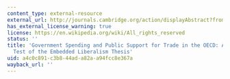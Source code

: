 ```yaml
---
content_type: external-resource
external_url: http://journals.cambridge.org/action/displayAbstract?fromPage=online&aid=301418
has_external_license_warning: true
license: https://en.wikipedia.org/wiki/All_rights_reserved
status: ''
title: 'Government Spending and Public Support for Trade in the OECD: An Empirical
  Test of the Embedded Liberalism Thesis'
uid: a4c0c891-c3b8-44ad-a82a-a94fcc8e367a
wayback_url: ''
---
```

